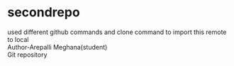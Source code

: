 # secondrepo
used different github commands and clone command to import this remote to local
<br>
Author-Arepalli Meghana(student)
<br>
Git repository
